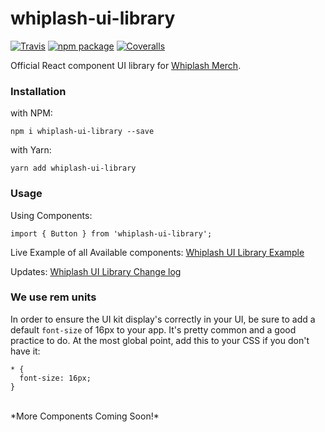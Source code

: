 # whiplash-ui-library

[![Travis][build-badge]][build]
[![npm package][npm-badge]][npm]
[![Coveralls][coveralls-badge]][coveralls]

Official React component UI library for [Whiplash Merch](https://www.whiplashmerch.com/).

[build-badge]: https://travis-ci.com/whiplashmerch/whiplash-ui-library.svg?token=7sqecPgxJNHKkKxQk6v2&branch=master
[build]: https://travis-ci.org/whiplashmerch/whiplash-ui-library

[npm-badge]: https://img.shields.io/npm/v/npm-package.png?style=flat-square
[npm]: https://www.npmjs.org/package/npm-package

[coveralls-badge]: https://coveralls.io/repos/github/whiplashmerch/whiplash-ui-library/badge.svg?branch=master
[coveralls]: https://coveralls.io/github/whiplashmerch/whiplash-ui-library

### Installation
with NPM:
```
npm i whiplash-ui-library --save
```

with Yarn:
```
yarn add whiplash-ui-library
```


### Usage
Using Components:
```
import { Button } from 'whiplash-ui-library';
```

Live Example of all Available components:
[Whiplash UI Library Example](https://whiplashmerch.github.io/whiplash-ui-library/)

Updates:
[Whiplash UI Library Change log](https://github.com/whiplashmerch/whiplash-ui-library/blob/master/CHANGELOG.md)

### We use rem units
In order to ensure the UI kit display's correctly in your UI, be sure to add a
default `font-size` of 16px to your app. It's pretty common and a good practice
to do. At the most global point, add this to your CSS if you don't have it:

```
* {
  font-size: 16px;
}
```

<br />
*More Components Coming Soon!*

